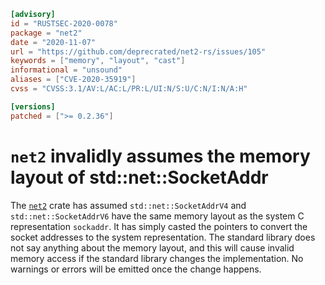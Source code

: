 ```toml
[advisory]
id = "RUSTSEC-2020-0078"
package = "net2"
date = "2020-11-07"
url = "https://github.com/deprecrated/net2-rs/issues/105"
keywords = ["memory", "layout", "cast"]
informational = "unsound"
aliases = ["CVE-2020-35919"]
cvss = "CVSS:3.1/AV:L/AC:L/PR:L/UI:N/S:U/C:N/I:N/A:H"

[versions]
patched = [">= 0.2.36"]
```

# `net2` invalidly assumes the memory layout of std::net::SocketAddr

The [`net2`](https://crates.io/crates/net2) crate has assumed `std::net::SocketAddrV4`
and `std::net::SocketAddrV6` have the same memory layout as the system C representation
`sockaddr`. It has simply casted the pointers to convert the socket addresses to the
system representation. The standard library does not say anything about the memory
layout, and this will cause invalid memory access if the standard library
changes the implementation. No warnings or errors will be emitted once the
change happens.
